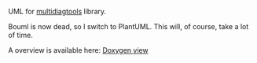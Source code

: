 UML for [multidiagtools](https://github.com/scandyna/multidiagtools) library.


Bouml is now dead, so I switch to PlantUML.
This will, of course, take a lot of time.

A overview is available here:
[Doxygen view](https://scandyna.gitlab.io/mdt-library-uml/html/)
